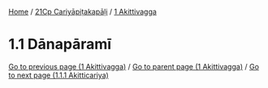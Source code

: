 
[Home](/) / [21Cp Cariyāpiṭakapāḷi](../../21Cp.md) / [1 Akittivagga](../1.md)

# 1.1 Dānapāramī


[Go to previous page (1 Akittivagga)](../1.md) / [Go to parent page (1 Akittivagga)](../1.md) / [Go to next page (1.1.1 Akitticariya)](1.1/1.1.1.md)


